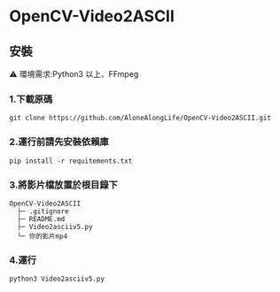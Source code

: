 # OpenCV-Video2ASCII

## 安裝
:warning: 環境需求:Python3 以上、FFmpeg
### 1.下載原碼
```
git clone https://github.com/AloneAlongLife/OpenCV-Video2ASCII.git
```

### 2.運行前請先安裝依賴庫
```
pip install -r requitements.txt
```

### 3.將影片檔放置於根目錄下
```
OpenCV-Video2ASCII
  ├─ .gitignore
  ├─ README.md
  ├─ Video2asciiv5.py
  └─ 你的影片mp4
```

### 4.運行
```
python3 Video2asciiv5.py
```

